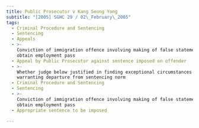```yaml
---
title: Public Prosecutor v Kang Seong Yong
subtitle: "[2005] SGHC 29 / 02\_February\_2005"
tags:
  - Criminal Procedure and Sentencing
  - Sentencing
  - Appeals
  - >-
    Conviction of immigration offence involving making of false statement to
    obtain employment pass
  - Appeal by Public Prosecutor against sentence imposed on offender
  - >-
    Whether judge below justified in finding exceptional circumstances
    warranting departure from sentencing norm
  - Criminal Procedure and Sentencing
  - Sentencing
  - >-
    Conviction of immigration offence involving making of false statement to
    obtain employment pass
  - Appropriate sentence to be imposed

---
```


